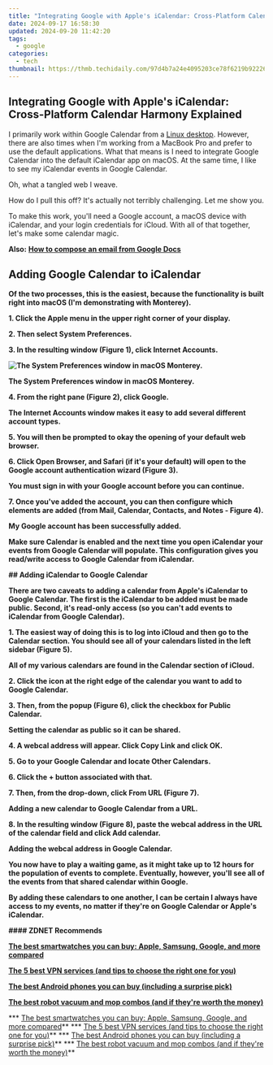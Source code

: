 ```yaml
---
title: "Integrating Google with Apple's iCalendar: Cross-Platform Calendar Harmony Explained"
date: 2024-09-17 16:58:30
updated: 2024-09-20 11:42:20
tags:
  - google
categories:
  - tech
thumbnail: https://thmb.techidaily.com/97d4b7a24e4095203ce78f6219b92226bf67916637140e7062297e96c3a2c8b5.jpg
---
```


## Integrating Google with Apple's iCalendar: Cross-Platform Calendar Harmony Explained

I primarily work within Google Calendar from a [Linux desktop](https://www.zdnet.com/article/best-linux-desktops-for-beginners/). However, there are also times when I'm working from a MacBook Pro and prefer to use the default applications. What that means is I need to integrate Google Calendar into the default iCalendar app on macOS. At the same time, I like to see my iCalendar events in Google Calendar.

Oh, what a tangled web I weave.

How do I pull this off? It's actually not terribly challenging. Let me show you.

To make this work, you'll need a Google account, a macOS device with iCalendar, and your login credentials for iCloud. With all of that together, let's make some calendar magic.

**Also:** [**How to compose an email from Google Docs**](https://www.zdnet.com/article/how-to-compose-an-email-from-google-docs/)

## **Adding Google Calendar to iCalendar**

**Of the two processes, this is the easiest, because the functionality is built right into macOS (I'm demonstrating with Monterey).** 

**1\. Click the Apple menu in the upper right corner of your display.** 

**2\. Then select System Preferences.** 

**3\. In the resulting window (Figure 1), click Internet Accounts.** 

**![The System Preferences window in macOS Monterey.](https://www.zdnet.com/a/img/resize/82c326f31d5b7e6458886881c055fd1c28143c39/2022/05/19/8d33c551-9af6-4d34-8152-5cd80a5d57cb/calendars1.jpg?auto=webp&width=1280)**

**The System Preferences window in macOS Monterey.**

**4\. From the right pane (Figure 2), click Google.**

**The Internet Accounts window makes it easy to add several different account types.**

**5\. You will then be prompted to okay the opening of your default web browser.** 

**6\. Click Open Browser, and Safari (if it's your default) will open to the Google account authentication wizard (Figure 3).** 

**You must sign in with your Google account before you can continue.**

**7\. Once you've added the account, you can then configure which elements are added (from Mail, Calendar, Contacts, and Notes - Figure 4).**

**My Google account has been successfully added.**

**Make sure Calendar is enabled and the next time you open iCalendar your events from Google Calendar will populate. This configuration gives you read/write access to Google Calendar from iCalendar.**

**## Adding iCalendar to Google Calendar**

**There are two caveats to adding a calendar from Apple's iCalendar to Google Calendar. The first is the iCalendar to be added must be made public. Second, it's read-only access (so you can't add events to iCalendar from Google Calendar).**

**1. The easiest way of doing this is to log into iCloud and then go to the Calendar section. You should see all of your calendars listed in the left sidebar (Figure 5).**

**All of my various calendars are found in the Calendar section of iCloud.**

**2\. Click the icon at the right edge of the calendar you want to add to Google Calendar.**

**3\. Then, from the popup (Figure 6), click the checkbox for Public Calendar.**

**Setting the calendar as public so it can be shared.** 

**4\. A webcal address will appear. Click Copy Link and click OK.** 

**5\. Go to your Google Calendar and locate Other Calendars.** 

**6\. Click the + button associated with that.**

**7\. Then, from the drop-down, click From URL (Figure 7).**

**Adding a new calendar to Google Calendar from a URL.**

**8\. In the resulting window (Figure 8), paste the webcal address in the URL of the calendar field and click Add calendar.**

**Adding the webcal address in Google Calendar.**

**You now have to play a waiting game, as it might take up to 12 hours for the population of events to complete. Eventually, however, you'll see all of the events from that shared calendar within Google.** 

**By adding these calendars to one another, I can be certain I always have access to my events, no matter if they're on Google Calendar or Apple's iCalendar.** 

**#### ZDNET Recommends**

**[The best smartwatches you can buy: Apple, Samsung, Google, and more compared](https://www.zdnet.com/article/best-smartwatch/ "The best smartwatches you can buy: Apple, Samsung, Google, and more compared")**

**[The 5 best VPN services (and tips to choose the right one for you)](https://www.zdnet.com/article/best-vpn/ "The 5 best VPN services (and tips to choose the right one for you)")**

**[The best Android phones you can buy (including a surprise pick)](https://www.zdnet.com/article/best-android-phone/ "The best Android phones you can buy (including a surprise pick)")**

**[The best robot vacuum and mop combos (and if they're worth the money)](https://www.zdnet.com/article/best-robot-vacuum-mop/ "The best robot vacuum and mop combos (and if they're worth the money)")**

*** [The best smartwatches you can buy: Apple, Samsung, Google, and more compared](https://www.zdnet.com/article/best-smartwatch/ "The best smartwatches you can buy: Apple, Samsung, Google, and more compared")**
*** [The 5 best VPN services (and tips to choose the right one for you)](https://www.zdnet.com/article/best-vpn/ "The 5 best VPN services (and tips to choose the right one for you)")**
*** [The best Android phones you can buy (including a surprise pick)](https://www.zdnet.com/article/best-android-phone/ "The best Android phones you can buy (including a surprise pick)")**
*** [The best robot vacuum and mop combos (and if they're worth the money)](https://www.zdnet.com/article/best-robot-vacuum-mop/ "The best robot vacuum and mop combos (and if they're worth the money)")**

<ins class="adsbygoogle"
     style="display:block"
     data-ad-format="autorelaxed"
     data-ad-client="ca-pub-7571918770474297"
     data-ad-slot="1223367746"></ins>



<ins class="adsbygoogle"
     style="display:block"
     data-ad-client="ca-pub-7571918770474297"
     data-ad-slot="8358498916"
     data-ad-format="auto"
     data-full-width-responsive="true"></ins>
